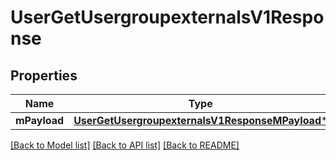 # UserGetUsergroupexternalsV1Response

## Properties
Name | Type | Description | Notes
------------ | ------------- | ------------- | -------------
**mPayload** | [**UserGetUsergroupexternalsV1ResponseMPayload***](UserGetUsergroupexternalsV1ResponseMPayload.md) |  | 

[[Back to Model list]](../README.md#documentation-for-models) [[Back to API list]](../README.md#documentation-for-api-endpoints) [[Back to README]](../README.md)



